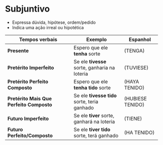 # Subjuntivo

* Expressa dúvida, hipótese, ordem/pedido
* Indica uma ação irreal ou hipotética

| Tempos verbais                           | Exemplo                                       | Espanhol         |
| --                                       | --                                            | --               |
| **Presente**                             | Espero que ele **tenha** sorte                | (TENGA)          |
| **Pretérito Imperfeito**                 | Se ele **tivesse** sorte, ganharia na loteria | (TUVIESE)        |
| **Pretérito Perfeito Composto**          | Espero que ele **tenha tido** sorte           | (HAYA TENIDO)    |
| **Pretérito Mais Que Perfeito Composto** | Se ele **tivesse tido** sorte, teria ganhado  | (HUBIESE TENIDO) |
| **Futuro Imperfeito**                    | Se ele **tiver** sorte, ganhará na loteria    | (TIENE)          |
| **Futuro Perfeito/Composto**             | Se ele **tiver tido** sorte, terá ganhado     | (HA TENIDO)      |
